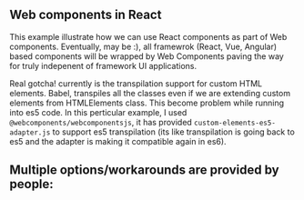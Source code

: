 ## Web components in React
This example illustrate how we can use React components as part of Web components. Eventually, may be :), all framewrok (React, Vue, Angular) based components will be wrapped by Web Components paving the way for truly indepenent of framework UI applications.

Real gotcha! currently is the transpilation support for custom HTML elements. Babel, transpiles all the classes even if we are extending custom elements from HTMLElements class. This become problem while running into es5 code. In this perticular example, I used `@webcomponents/webcomponentsjs`, it has provided `custom-elements-es5-adapter.js` to support es5 transpilation (its like transpilation is going back to es5 and the adapter is making it compatible again in es6).

Multiple options/workarounds are provided by people:
- 


